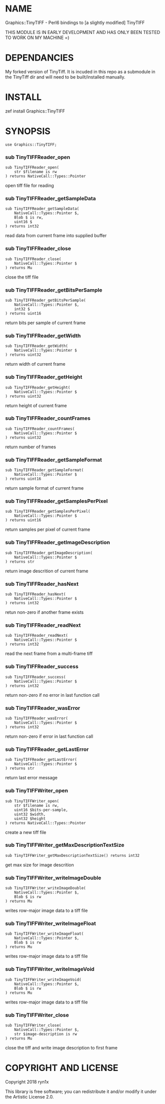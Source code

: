 NAME
====

Graphics::TinyTIFF - Perl6 bindings to [a slightly modified] TinyTIFF

THIS MODULE IS IN EARLY DEVELOPMENT AND HAS ONLY BEEN TESTED TO WORK ON MY MACHINE =)

DEPENDANCIES
============

My forked version of TinyTiff. It is incuded in this repo as a submodule in the TinyTiff dir and will need to be built/installed manually.

INSTALL
======

zef install Graphics::TinyTIFF


SYNOPSIS
========

    use Graphics::TinyTIFF;

### sub TinyTIFFReader_open

```perl6
sub TinyTIFFReader_open(
    str $filename is rw
) returns NativeCall::Types::Pointer
```

open tiff file for reading

### sub TinyTIFFReader_getSampleData

```perl6
sub TinyTIFFReader_getSampleData(
    NativeCall::Types::Pointer $,
    Blob $ is rw,
    uint16 $
) returns int32
```

read data from current frame into supplied buffer

### sub TinyTIFFReader_close

```perl6
sub TinyTIFFReader_close(
    NativeCall::Types::Pointer $
) returns Mu
```

close the tiff file

### sub TinyTIFFReader_getBitsPerSample

```perl6
sub TinyTIFFReader_getBitsPerSample(
    NativeCall::Types::Pointer $,
    int32 $
) returns uint16
```

return bits per sample of current frame

### sub TinyTIFFReader_getWidth

```perl6
sub TinyTIFFReader_getWidth(
    NativeCall::Types::Pointer $
) returns uint32
```

return width of current frame

### sub TinyTIFFReader_getHeight

```perl6
sub TinyTIFFReader_getHeight(
    NativeCall::Types::Pointer $
) returns uint32
```

return height of current frame

### sub TinyTIFFReader_countFrames

```perl6
sub TinyTIFFReader_countFrames(
    NativeCall::Types::Pointer $
) returns uint32
```

return number of frames

### sub TinyTIFFReader_getSampleFormat

```perl6
sub TinyTIFFReader_getSampleFormat(
    NativeCall::Types::Pointer $
) returns uint16
```

return sample format of current frame

### sub TinyTIFFReader_getSamplesPerPixel

```perl6
sub TinyTIFFReader_getSamplesPerPixel(
    NativeCall::Types::Pointer $
) returns uint16
```

return samples per pixel of current frame

### sub TinyTIFFReader_getImageDescription

```perl6
sub TinyTIFFReader_getImageDescription(
    NativeCall::Types::Pointer $
) returns str
```

return image descrition of current frame

### sub TinyTIFFReader_hasNext

```perl6
sub TinyTIFFReader_hasNext(
    NativeCall::Types::Pointer $
) returns int32
```

retun non-zero if another frame exists

### sub TinyTIFFReader_readNext

```perl6
sub TinyTIFFReader_readNext(
    NativeCall::Types::Pointer $
) returns int32
```

read the next frame from a multi-frame tiff

### sub TinyTIFFReader_success

```perl6
sub TinyTIFFReader_success(
    NativeCall::Types::Pointer $
) returns int32
```

return non-zero if no error in last function call

### sub TinyTIFFReader_wasError

```perl6
sub TinyTIFFReader_wasError(
    NativeCall::Types::Pointer $
) returns int32
```

return non-zero if error in last function call

### sub TinyTIFFReader_getLastError

```perl6
sub TinyTIFFReader_getLastError(
    NativeCall::Types::Pointer $
) returns str
```

return last error message

### sub TinyTIFFWriter_open

```perl6
sub TinyTIFFWriter_open(
    str $filename is rw,
    uint16 $bits-per-sample,
    uint32 $width,
    uint32 $height
) returns NativeCall::Types::Pointer
```

create a new tiff file

### sub TinyTIFFWriter_getMaxDescriptionTextSize

```perl6
sub TinyTIFFWriter_getMaxDescriptionTextSize() returns int32
```

get max size for image descrition

### sub TinyTIFFWriter_writeImageDouble

```perl6
sub TinyTIFFWriter_writeImageDouble(
    NativeCall::Types::Pointer $,
    Blob $ is rw
) returns Mu
```

writes row-major image data to a tiff file

### sub TinyTIFFWriter_writeImageFloat

```perl6
sub TinyTIFFWriter_writeImageFloat(
    NativeCall::Types::Pointer $,
    Blob $ is rw
) returns Mu
```

writes row-major image data to a tiff file

### sub TinyTIFFWriter_writeImageVoid

```perl6
sub TinyTIFFWriter_writeImageVoid(
    NativeCall::Types::Pointer $,
    Blob $ is rw
) returns Mu
```

writes row-major image data to a tiff file

### sub TinyTIFFWriter_close

```perl6
sub TinyTIFFWriter_close(
    NativeCall::Types::Pointer $,
    str $image-description is rw
) returns Mu
```

close the tiff and write image description to first frame

COPYRIGHT AND LICENSE
=====================

Copyright 2018 ryn1x

This library is free software; you can redistribute it and/or modify it under the Artistic License 2.0.

